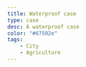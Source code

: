 ```yaml
---
title: Waterproof case
type: case
desc: A waterproof case
color: "#67502e"
tags:
    - City
    - Agriculture
---
```

